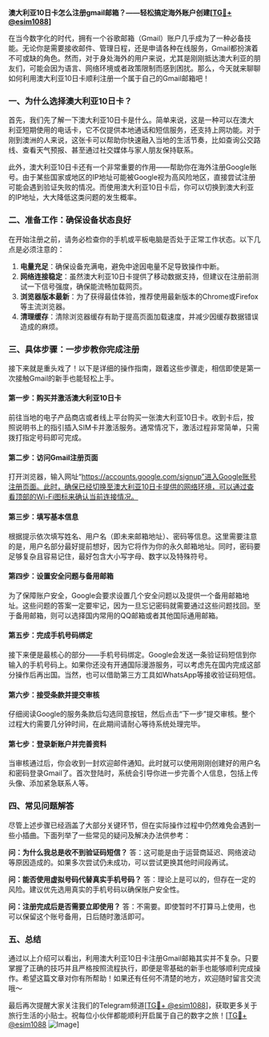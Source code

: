 **澳大利亚10日卡怎么注册gmail邮箱？——轻松搞定海外账户创建[[TG💪+ @esim1088](https://t.me/s/esim1088)]**

在当今数字化的时代，拥有一个谷歌邮箱（Gmail）账户几乎成为了一种必备技能。无论你是需要接收邮件、管理日程，还是申请各种在线服务，Gmail都扮演着不可或缺的角色。然而，对于身处海外的用户来说，尤其是刚刚抵达澳大利亚的朋友们，可能会因为语言、网络环境或者政策限制而感到困扰。那么，今天就来聊聊如何利用澳大利亚10日卡顺利注册一个属于自己的Gmail邮箱吧！

### 一、为什么选择澳大利亚10日卡？

首先，我们先了解一下澳大利亚10日卡是什么。简单来说，这是一种可以在澳大利亚短期使用的电话卡，它不仅提供本地通话和短信服务，还支持上网功能。对于刚到澳洲的人来说，这张卡可以帮助你快速融入当地的生活节奏，比如查询公交路线、查看天气预报、甚至通过社交媒体与家人朋友保持联系。

此外，澳大利亚10日卡还有一个非常重要的作用——帮助你在海外注册Google账号。由于某些国家或地区的IP地址可能被Google视为高风险地区，直接尝试注册可能会遇到验证失败的情况。而使用澳大利亚10日卡后，你可以切换到澳大利亚的IP地址，大大降低这类问题的发生概率。

### 二、准备工作：确保设备状态良好

在开始注册之前，请务必检查你的手机或平板电脑是否处于正常工作状态。以下几点是必须注意的：

1. **电量充足**：确保设备充满电，避免中途因电量不足导致操作中断。
2. **网络连接稳定**：虽然澳大利亚10日卡提供了移动数据支持，但建议在注册前测试一下信号强度，确保能流畅加载网页。
3. **浏览器版本最新**：为了获得最佳体验，推荐使用最新版本的Chrome或Firefox等主流浏览器。
4. **清理缓存**：清除浏览器缓存有助于提高页面加载速度，并减少因缓存数据错误造成的麻烦。

### 三、具体步骤：一步步教你完成注册

接下来就是重头戏了！以下是详细的操作指南，跟着这些步骤走，相信即使是第一次接触Gmail的新手也能轻松上手。

#### 第一步：购买并激活澳大利亚10日卡

前往当地的电子产品商店或者线上平台购买一张澳大利亚10日卡。收到卡后，按照说明书上的指引插入SIM卡并激活服务。通常情况下，激活过程非常简单，只需拨打指定号码即可完成。

#### 第二步：访问Gmail注册页面

打开浏览器，输入网址“https://accounts.google.com/signup”进入Google账号注册页面。此时，确保已经切换至澳大利亚10日卡提供的网络环境，可以通过查看顶部的Wi-Fi图标来确认当前连接情况。

#### 第三步：填写基本信息

根据提示依次填写姓名、用户名（即未来邮箱地址）、密码等信息。这里需要注意的是，用户名部分最好提前想好，因为它将作为你的永久邮箱地址。同时，密码要足够复杂且容易记住，最好包含大小写字母、数字以及特殊符号。

#### 第四步：设置安全问题与备用邮箱

为了保障账户安全，Google会要求设置几个安全问题以及提供一个备用邮箱地址。这些问题的答案一定要牢记，因为一旦忘记密码就需要通过这些问题找回。至于备用邮箱，则可以选择国内常用的QQ邮箱或者其他国际通用邮箱。

#### 第五步：完成手机号码绑定

接下来便是最核心的部分——手机号码绑定。Google会发送一条验证码短信到你输入的手机号码上。如果你还没有开通国际漫游服务，可以考虑先在国内完成这部分操作后再出国。当然，也可以借助第三方工具如WhatsApp等接收验证码短信。

#### 第六步：接受条款并提交审核

仔细阅读Google的服务条款后勾选同意按钮，然后点击“下一步”提交审核。整个过程大约需要几分钟时间，在此期间请耐心等待系统处理完毕。

#### 第七步：登录新账户并完善资料

当审核通过后，你会收到一封欢迎邮件通知。此时就可以使用刚刚创建好的用户名和密码登录Gmail了。首次登陆时，系统会引导你进一步完善个人信息，包括上传头像、添加紧急联系人等。

### 四、常见问题解答

尽管上述步骤已经涵盖了大部分关键环节，但在实际操作过程中仍然难免会遇到一些小插曲。下面列举了一些常见的疑问及解决办法供参考：

**问：为什么我总是收不到验证码短信？**
答：这可能是由于运营商延迟、网络波动等原因造成的。如果多次尝试仍未成功，可以尝试更换其他时间段再试。

**问：能否使用虚拟号码代替真实手机号码？**
答：理论上是可以的，但存在一定的风险。建议优先选用真实的手机号码以确保账户安全性。

**问：注册完成后是否需要立即使用？**
答：不需要。即使暂时不打算马上使用，也可以保留这个账号备用，日后随时激活即可。

### 五、总结

通过以上介绍可以看出，利用澳大利亚10日卡注册Gmail邮箱其实并不复杂。只要掌握了正确的技巧并且严格按照流程执行，即便是零基础的新手也能够顺利完成操作。希望这篇文章对你有所帮助！如果还有任何不清楚的地方，欢迎随时留言交流哦～

最后再次提醒大家关注我们的Telegram频道[[TG💪+ @esim1088](https://t.me/s/esim1088)]，获取更多关于旅行生活的小贴士。祝每位小伙伴都能顺利开启属于自己的数字之旅！[[TG💪+ @esim1088](https://t.me/s/esim1088) ![Image](https://i.postimg.cc/4NQfJmqS/Snipaste-2025-05-13-00-14-12.png)]